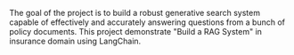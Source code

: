 The goal of the project is to build a robust generative search system capable of effectively and accurately answering questions from a bunch of policy documents. This project demonstrate "Build a RAG System" in insurance domain using LangChain.

